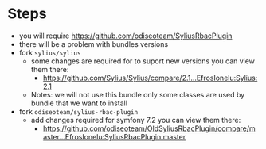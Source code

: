 # Steps
- you will require https://github.com/odiseoteam/SyliusRbacPlugin
- there will be a problem with bundles versions
- fork `sylius/sylius`
  - some changes are required for to suport new versions you can view them there:
    - https://github.com/Sylius/Sylius/compare/2.1...EfrosIonelu:Sylius:2.1
  - Notes: we will not use this bundle only some classes are used by bundle that we want to install
- fork `odiseoteam/sylius-rbac-plugin`
  - add changes required for symfony 7.2 you can view them there:
    - https://github.com/odiseoteam/OldSyliusRbacPlugin/compare/master...EfrosIonelu:SyliusRbacPlugin:master
